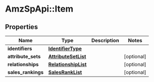 # AmzSpApi::Item

## Properties
Name | Type | Description | Notes
------------ | ------------- | ------------- | -------------
**identifiers** | [**IdentifierType**](IdentifierType.md) |  | 
**attribute_sets** | [**AttributeSetList**](AttributeSetList.md) |  | [optional] 
**relationships** | [**RelationshipList**](RelationshipList.md) |  | [optional] 
**sales_rankings** | [**SalesRankList**](SalesRankList.md) |  | [optional] 

